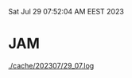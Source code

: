 Sat Jul 29 07:52:04 AM EEST 2023
# JAM
<a href='./cache/202307/29_07.log'>./cache/202307/29_07.log</a>
